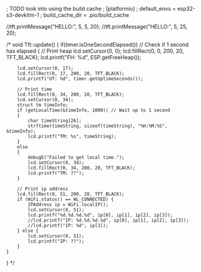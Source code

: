 ; TODO look into using the build cache
; [platformio]
; default_envs =  esp32-s3-devkitm-1
; build_cache_dir = .pio/build_cache

  //tft.printMessage("HELLO:", 5, 5, 20);
  //tft.printMessage("HELLO:", 5, 25, 20);


/*
void Tft::update()
{
    if(timer.isOneSecondElapsed()) // Check if 1 second has elapsed
    {
        // Print heap
        lcd.setCursor(0, 0);
        lcd.fillRect(0, 0, 200, 20, TFT_BLACK);
        lcd.printf("FH: %d", ESP.getFreeHeap());

        lcd.setCursor(0, 17);
        lcd.fillRect(0, 17, 200, 20, TFT_BLACK);
        lcd.printf("UT: %d", timer.getUptimeSeconds());
        
        // Print time
        lcd.fillRect(0, 34, 200, 20, TFT_BLACK);
        lcd.setCursor(0, 34);
        struct tm timeInfo;
        if (getLocalTime(&timeInfo, 1000)) // Wait up to 1 second
        {
            char timeString[26];
            strftime(timeString, sizeof(timeString), "%H:%M:%S", &timeInfo);
            lcd.printf("TM: %s", timeString);
        }
        else
        {
            debugE("Failed to get local time.");
            lcd.setCursor(0, 34);
            lcd.fillRect(0, 34, 200, 20, TFT_BLACK);
            lcd.printf("TM: ??");
        }

        // Print ip address
        lcd.fillRect(0, 51, 200, 20, TFT_BLACK);
        if (WiFi.status() == WL_CONNECTED) {
            IPAddress ip = WiFi.localIP();
            lcd.setCursor(0, 51);
            lcd.printf("%d.%d.%d.%d", ip[0], ip[1], ip[2], ip[3]);
            //lcd.printf("IP: %d.%d.%d.%d", ip[0], ip[1], ip[2], ip[3]);
            //lcd.printf("IP: %d", ip[3]);
        } else {
            lcd.setCursor(0, 51);
            lcd.printf("IP: ??");
        }
    }
}
*/